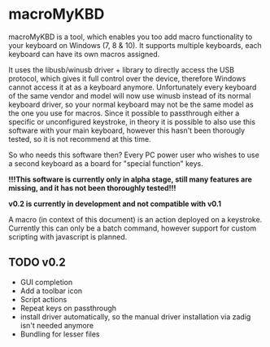 # macroMyKBD

macroMyKBD is a tool, which enables you too add macro functionality to your keyboard on Windows (7, 8 & 10). 
It supports multiple keyboards, each keyboard can have its own macros assigned.

It uses the libusb/winusb driver + library to directly access the USB protocol, which gives it full control over the device, 
therefore Windows cannot access it at as a keyboard anymore. 
Unfortunately every keyboard of the same vendor and model will now use winusb instead of its normal keyboard driver, 
so your normal keyboard may not be the same model as the one you use for macros.
Since it possible to passthrough either a specific or unconfigured keystroke, in theory it is possible to also use this software with your main keyboard, however this hasn't been thorougly tested, so it is not recommend at this time.

So who needs this software then? Every PC power user who wishes to use a second keyboard as a board for "special function" keys.

**!!!This software is currently only in alpha stage, still many features are missing, and it has not been thoroughly tested!!!**

**v0.2 is currently in development and not compatible with v0.1**

A macro (in context of this document) is an action deployed on a keystroke. 
Currently this can only be a batch command, however support for custom scripting with javascript is planned.

## TODO v0.2
- GUI completion
- Add a toolbar icon
- Script actions
- Repeat keys on passthrough
- install driver automatically, so the manual driver installation via zadig isn't needed anymore
- Bundling for lesser files
